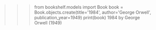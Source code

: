 >>>from bookshelf.models import Book
>>> book = Book.objects.create(title='1984', author='George Orwell', publication_year=1949)
>>> print(book)
1984 by George Orwell (1949)